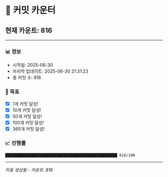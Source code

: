 # 🔢 커밋 카운터

## 현재 카운트: 816

---

### 📊 정보
- 시작일: 2025-06-30
- 마지막 업데이트: 2025-06-30 21:31:23
- 총 커밋 수: 816

### 🎯 목표
- [x] 1개 커밋 달성!
- [x] 10개 커밋 달성!
- [x] 50개 커밋 달성!
- [x] 100개 커밋 달성!
- [x] 365개 커밋 달성!

### 📈 진행률
```
██████████████████████████████████████████████████ 816/100
```

---
*자동 생성됨 - 카운트: 816*
